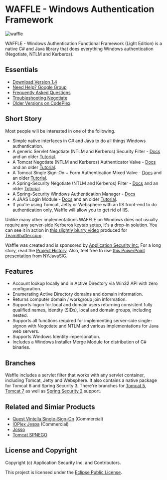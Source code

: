 WAFFLE - Windows Authentication Framework
=========================================

![waffle](https://github.com/dblock/waffle/raw/combined-structure/waffle.jpg)

WAFFLE - Windows Authentication Functional Framework (Light Edition) is a native C# and Java library that does everything Windows authentication (Negotiate, NTLM and Kerberos).

Essentials
----------

* [Download Version 1.4](https://github.com/downloads/dblock/waffle/Waffle.1.4.zip)
* [Need Help? Google Group](http://groups.google.com/group/waffle-users)
* [Frequently Asked Questions](https://github.com/dblock/waffle/wiki/Frequently-Asked-Questions)
* [Troubleshooting Negotiate](https://github.com/dblock/waffle/wiki/Troubleshooting-Negotiate)
* [Older Versions on CodePlex](http://waffle.codeplex.com/).

Short Story
-----------

Most people will be interested in one of the following.

* Simple native interfaces in C# and Java to do all things Windows authentication.
* A generic Servlet Negotiate (NTLM and Kerberos) Security Filter - [Docs](https://github.com/dblock/waffle/blob/combined-structure/Docs/ServletSingleSignOnSecurityFilter.md) and an older [Tutorial](http://code.dblock.org/ShowPost.aspx?id=106).
* A Tomcat Negotiate (NTLM and Kerberos) Authenticator Valve - [Docs](https://github.com/dblock/waffle/blob/combined-structure/Docs/TomcatMixedSingleSignOnAndFormAuthenticatorValve.md) and an older [Tutorial](http://code.dblock.org/ShowPost.aspx?id=103).
* A Tomcat Single Sign-On + Form Authentication Mixed Valve - [Docs](https://github.com/dblock/waffle/blob/combined-structure/Docs/TomcatMixedSingleSignOnAndFormAuthenticatorValve.md) and an older [Tutorial](http://code.dblock.org/ShowPost.aspx?id=107).
* A Spring-Security Negotiate (NTLM and Kerberos) Filter - [Docs](https://github.com/dblock/waffle/blob/combined-structure/Docs/SpringSecuritySingleSignOnFilter.md) and an older [Totorial](http://code.dblock.org/ShowPost.aspx?id=114).
* A Spring-Security Windows Authentication Manager - [Docs](https://github.com/dblock/waffle/blob/combined-structure/Docs/SpringSecurityAuthenticationProvider.md)
* A JAAS Login Module - [Docs](https://github.com/dblock/waffle/blob/combined-structure/Docs/TomcatWindowsLoginJAASAuthenticator.md) and an older [Tutorial](http://code.dblock.org/ShowPost.aspx?id=105).
* If you're using Tomcat, Jetty or Websphere with an IIS front-end to do authentication only, Waffle will allow you to get rid of IIS.

Unlike many other implementations WAFFLE on Windows does not usually require any server-side Kerberos keytab setup, it's a drop-in solution. You can see it in action in [this slightly blurry video](http://www.youtube.com/watch?v=LmTwbOh0hBU) produced for [TeamShatter.com](http://www.teamshatter.com/topics/general/team-shatter-exclusive/securing-java-applications-with-smart-cards-and-single-sign-on/). 

Waffle was created and is sponsored by [Application Security Inc.](http://www.appsecinc.com/) For a long story, read the [Project History](https://github.com/dblock/waffle/blob/combined-structure/HISTORY.md). Also, feel free to use [this PowerPoint presentation](http://www.slideshare.net/dblockdotorg/waffle-at-nycjavasig) from NYJavaSIG.

Features
--------

* Account lookup locally and in Active Directory via Win32 API with zero configuration.
* Enumerating Active Directory domains and domain information.
* Returns computer domain / workgroup join information.
* Supports logon for local and domain users returning consistent fully qualified names, identity (SIDs), local and domain groups, including nested.
* Supports all functions required for implementing server-side single-signon with Negotiate and NTLM and various implementations for Java web servers.
* Supports Windows Identity impersonation.
* Includes a Windows Installer Merge Module for distribution of C# binaries.

Branches
--------

Waffle includes a servlet filter that works with any servlet container, including Tomcat, Jetty and Websphere. It also contains a native package for Tomcat 6 and Spring Security 3. There're branches for [Tomcat 5](https://github.com/dblock/waffle/tree/tomcat5), [Tomcat 7](https://github.com/dblock/waffle/tree/tomcat7) as well as [Spring Security 2](https://github.com/dblock/waffle/tree/spring-security-2) support.

Related and Simiar Products
---------------------------

* [Quest Vintella Single-Sign-On](http://www.quest.com/single-sign-on-for-java/) (Commercial)
* [IOPlex Jespa](http://www.ioplex.com/) (Commercial)
* [Josso](http://www.josso.org/confluence/display/JOSSO1/JOSSO+-+Java+Open+Single+Sign-On+Project+Home)
* [Tomcat SPNEGO](http://tomcatspnego.codeplex.com/)

License and Copyright
---------------------

Copyright (c) Application Security Inc. and Contributors.

This project is licensed under the [Eclipse Public License](https://github.com/dblock/waffle/blob/combined-structure/LICENSE).

